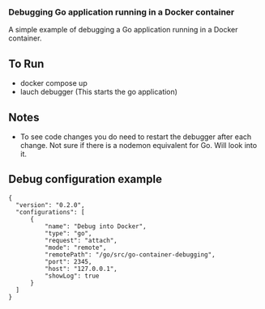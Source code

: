 ### Debugging Go application running in a Docker container

A simple example of debugging a Go application running in a Docker container.

## To Run
- docker compose up
- lauch debugger (This starts the go application)

## Notes
- To see code changes you do need to restart the debugger after each change. Not sure if there is a nodemon equivalent for Go. Will look into it.

## Debug configuration example
```
{
  "version": "0.2.0",
  "configurations": [
      {
          "name": "Debug into Docker",
          "type": "go",
          "request": "attach",
          "mode": "remote",
          "remotePath": "/go/src/go-container-debugging",
          "port": 2345,
          "host": "127.0.0.1",
          "showLog": true
      }
  ]
}
```